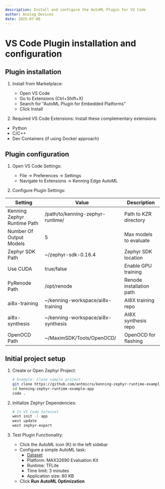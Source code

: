 ```yaml
---
description: Install and configure the AutoML Plugin for VS Code
author: Analog Devices
date: 2025-07-08
---
```

# VS Code Plugin installation and configuration

## Plugin installation

1. Install from Marketplace:

   - Open VS Code
   - Go to Extensions (Ctrl+Shift+X)
   - Search for "AutoML Plugin for Embedded Platforms"
   - Click Install

2. Required VS Code Extensions: Install these complementary extensions:

- Python
- C/C++
- Dev Containers (if using Docker approach)

## Plugin configuration

1. Open VS Code Settings:

   - File → Preferences → Settings
   - Navigate to Extensions → Kenning Edge AutoML

2. Configure Plugin Settings:

| Setting                   | Value                                 | Description                |
|---------------------------|---------------------------------------|----------------------------|
| Kenning Zephyr Runtime Path | /path/to/kenning-zephyr-runtime/      | Path to KZR directory      |
| Number Of Output Models     | 5                                     | Max models to evaluate     |
| Zephyr SDK Path             | ~/zephyr-sdk-0.16.4                   | Zephyr SDK location        |
| Use CUDA                    | true/false                            | Enable GPU training        |
| PyRenode Path               | /opt/renode                           | Renode installation path   |
| ai8x-training               | ~/kenning-workspace/ai8x-training     | AI8X training repo         |
| ai8x-synthesis              | ~/kenning-workspace/ai8x-synthesis    | AI8X synthesis repo        |
| OpenOCD Path                | ~/MaximSDK/Tools/OpenOCD/             | OpenOCD for flashing       |

## Initial project setup

1. Create or Open Zephyr Project:

    ```bash
    # Example: Clone sample project 
    git clone https://github.com/antmicro/kenning-zephyr-runtime-example-app.git 
    cd kenning-zephyr-runtime-example-app 
    code . 
    ```  

2. Initialize Zephyr Dependencies:

    ```bash
    # In VS Code terminal 
    west init -l app 
    west update 
    west zephyr-export 
    ```  

3. Test Plugin Functionality:

    - Click the AutoML icon (K) in the left sidebar
    - Configure a simple AutoML task:  
        - [Dataset](https://dl.antmicro.com/kenning/datasets/anomaly_detection/cats_nano.csv)
        - Platform: MAX32690 Evaluation Kit
        - Runtime: TFLite
        - Time limit: 3 minutes
        - Application size: 80 KB
    - Click **Run AutoML Optimization**
